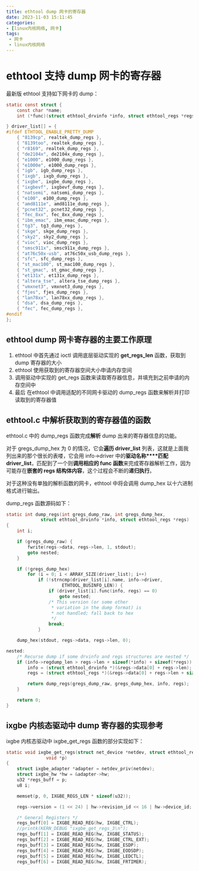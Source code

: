 ```yaml
---
title: ethtool dump 网卡的寄存器
date: 2023-11-03 15:11:45
categories:
- [linux内核网络, 网卡]
tags:
 - 网卡
 - linux内核网络
---
```


# ethtool 支持 dump 网卡的寄存器
最新版 ethtool 支持如下网卡的 dump：

```c
static const struct {
	const char *name;
	int (*func)(struct ethtool_drvinfo *info, struct ethtool_regs *regs);

} driver_list[] = {
#ifdef ETHTOOL_ENABLE_PRETTY_DUMP
	{ "8139cp", realtek_dump_regs },
	{ "8139too", realtek_dump_regs },
	{ "r8169", realtek_dump_regs },
	{ "de2104x", de2104x_dump_regs },
	{ "e1000", e1000_dump_regs },
	{ "e1000e", e1000_dump_regs },
	{ "igb", igb_dump_regs },
	{ "ixgb", ixgb_dump_regs },
	{ "ixgbe", ixgbe_dump_regs },
	{ "ixgbevf", ixgbevf_dump_regs },
	{ "natsemi", natsemi_dump_regs },
	{ "e100", e100_dump_regs },
	{ "amd8111e", amd8111e_dump_regs },
	{ "pcnet32", pcnet32_dump_regs },
	{ "fec_8xx", fec_8xx_dump_regs },
	{ "ibm_emac", ibm_emac_dump_regs },
	{ "tg3", tg3_dump_regs },
	{ "skge", skge_dump_regs },
	{ "sky2", sky2_dump_regs },
	{ "vioc", vioc_dump_regs },
	{ "smsc911x", smsc911x_dump_regs },
	{ "at76c50x-usb", at76c50x_usb_dump_regs },
	{ "sfc", sfc_dump_regs },
	{ "st_mac100", st_mac100_dump_regs },
	{ "st_gmac", st_gmac_dump_regs },
	{ "et131x", et131x_dump_regs },
	{ "altera_tse", altera_tse_dump_regs },
	{ "vmxnet3", vmxnet3_dump_regs },
	{ "fjes", fjes_dump_regs },
	{ "lan78xx", lan78xx_dump_regs },
	{ "dsa", dsa_dump_regs },
	{ "fec", fec_dump_regs },
#endif
};
```

## ethtool dump 网卡寄存器的主要工作原理
1. ethtool 中首先通过 ioctl 调用底层驱动实现的 **get_regs_len** 函数，获取到 dump 寄存器的大小
2. ethtool 使用获取到的寄存器空间大小申请内存空间
3. 调用驱动中实现的 get_regs 函数来读取寄存器信息，并填充到之前申请的内存空间中
4. 最后 在ethtool 中调用适配的不同网卡驱动的 dump_regs 函数来解析并打印读取到的寄存器值

## ethtool.c 中解析获取到的寄存器值的函数
ethtool.c 中的 dump_regs 函数完成**解析** dump 出来的寄存器信息的功能。

对于 gregs_dump_hex 为 0 的情况，它会**遍历 driver_list** 列表，这就是上面我列出来的那个很长的表喽，它会用 info->driver 中的**驱动名称****匹配** **driver_list**，匹配到了一个则**调用相应的 func 函数**来完成寄存器解析工作，因为可能存在**嵌套的 regs 结构体内容**，这个过程会不断的**递归执行**。

对于这种没有单独的解析函数的网卡，ethtool 中将会调用 dump_hex 以十六进制格式进行输出。

dump_regs 函数源码如下：

```c
static int dump_regs(int gregs_dump_raw, int gregs_dump_hex,
		     struct ethtool_drvinfo *info, struct ethtool_regs *regs)
{
	int i;

	if (gregs_dump_raw) {
		fwrite(regs->data, regs->len, 1, stdout);
		goto nested;
	}

	if (!gregs_dump_hex)
		for (i = 0; i < ARRAY_SIZE(driver_list); i++)
			if (!strncmp(driver_list[i].name, info->driver,
				     ETHTOOL_BUSINFO_LEN)) {
				if (driver_list[i].func(info, regs) == 0)
					goto nested;
				/* This version (or some other
				 * variation in the dump format) is
				 * not handled; fall back to hex
				 */
				break;
			}

	dump_hex(stdout, regs->data, regs->len, 0);

nested:
	/* Recurse dump if some drvinfo and regs structures are nested */
	if (info->regdump_len > regs->len + sizeof(*info) + sizeof(*regs)) {
		info = (struct ethtool_drvinfo *)(&regs->data[0] + regs->len);
		regs = (struct ethtool_regs *)(&regs->data[0] + regs->len + sizeof(*info));

		return dump_regs(gregs_dump_raw, gregs_dump_hex, info, regs);
	}

	return 0;
}
```

## ixgbe 内核态驱动中 dump 寄存器的实现参考

ixgbe 内核态驱动中 ixgbe_get_regs 函数的部分实现如下：

```c
static void ixgbe_get_regs(struct net_device *netdev, struct ethtool_regs *regs,
			   void *p)
{
	struct ixgbe_adapter *adapter = netdev_priv(netdev);
	struct ixgbe_hw *hw = &adapter->hw;
	u32 *regs_buff = p;
	u8 i;

	memset(p, 0, IXGBE_REGS_LEN * sizeof(u32));

	regs->version = (1 << 24) | hw->revision_id << 16 | hw->device_id;

	/* General Registers */
	regs_buff[0] = IXGBE_READ_REG(hw, IXGBE_CTRL);
	//printk(KERN_DEBUG "ixgbe_get_regs_3\n");
	regs_buff[1] = IXGBE_READ_REG(hw, IXGBE_STATUS);
	regs_buff[2] = IXGBE_READ_REG(hw, IXGBE_CTRL_EXT);
	regs_buff[3] = IXGBE_READ_REG(hw, IXGBE_ESDP);
	regs_buff[4] = IXGBE_READ_REG(hw, IXGBE_EODSDP);
	regs_buff[5] = IXGBE_READ_REG(hw, IXGBE_LEDCTL);
	regs_buff[6] = IXGBE_READ_REG(hw, IXGBE_FRTIMER);
```

